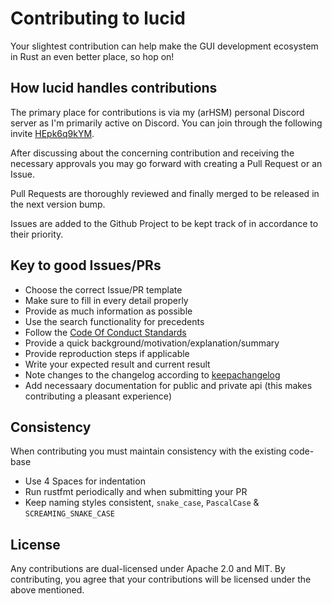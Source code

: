 # Contributing to lucid

Your slightest contribution can help make the GUI development ecosystem in Rust
an even better place, so hop on!

## How lucid handles contributions

The primary place for contributions is via my (arHSM) personal Discord server as
I'm primarily active on Discord. You can join through the following invite
[HEpk6q9kYM][server].

After discussing about the concerning contribution and receiving the necessary
approvals you may go forward with creating a Pull Request or an Issue.

Pull Requests are thoroughly reviewed and finally merged to be released in the
next version bump.

Issues are added to the Github Project to be kept track of in accordance to
their priority.

## Key to good Issues/PRs

- Choose the correct Issue/PR template
- Make sure to fill in every detail properly
- Provide as much information as possible
- Use the search functionality for precedents
- Follow the [Code Of Conduct Standards][coc-standards]
- Provide a quick background/motivation/explanation/summary
- Provide reproduction steps if applicable
- Write your expected result and current result
- Note changes to the changelog according to [keepachangelog][changelog]
- Add necessaary documentation for public and private api (this makes contributing a pleasant experience)

## Consistency

When contributing you must maintain consistency with the existing code-base

- Use 4 Spaces for indentation
- Run rustfmt periodically and when submitting your PR
- Keep naming styles consistent, `snake_case`, `PascalCase` & `SCREAMING_SNAKE_CASE`

## License

Any contributions are dual-licensed under Apache 2.0 and MIT.
By contributing, you agree that your contributions will be licensed under the
above mentioned.

[server]: https://discord.gg/HEpk6q9kYM
[coc-standards]: ./CODE_OF_CONDUCT.md#our-standards
[changelog]: https://keepachangelog.com/en/1.0.0/
